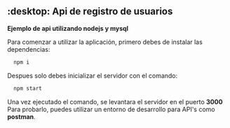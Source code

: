 ## :desktop: Api de registro de usuarios
**Ejemplo de api utilizando nodejs y mysql**

Para comenzar a utilizar la aplicación, primero debes de instalar las dependencias:

```bash
  npm i
```

Despues solo debes inicializar el servidor con el comando:
```bash
  npm start
```

Una vez ejecutado el comando, se levantara el servidor en el puerto **3000** \
Para probarlo, puedes utilizar un entorno de desarrollo para API's como **postman**.